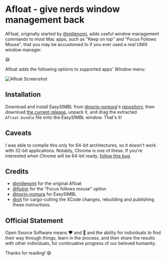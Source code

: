 Afloat - give nerds window management back
==========================================

AFloat, originally started by [@millenomi][], adds useful window management
commands to _most_ Mac apps, such as "Keep on top" and "Focus Follows Mouse",
that you may be accustomed to if you ever used a _real_ UNIX window manager.

:smile:

Afloat adds the following options to supported apps' _Window_ menu:

![Afloat Screenshot][afloat-screenie]


Installation
------------

Download and install EasySIMBL from [@norio-nomura][]'s [repository][simbl-repo],
then download [the current release][current-binary], unpack it, and drag the
extracted `Afloat.bundle` file onto the EasySIMBL window. That's it!

Caveats
-------

I was able to compile this only for 64-bit architectures, so it doesn't work
with 32-bit applications. Notably, Chrome is one of these. If you're
interested when Chrome will be 64-bit ready, [follow this bug][chrome-64bit].

Credits
-------

* [@millenomi][] for the original Afloat
* [@fjolnir][] for the "Focus follows mouse" option
* [@norio-nomura][] for EasySIMBL
* [@vjt][] for cargo-culting the XCode changes, rebuilding and publishing
  these instructions.

Official Statement
------------------

Open Source Software means :heart: and :beers: and the ability for
individuals to find their way through things, learn in the process, and then
share the results with other individuals, for continuative progress of our
beloved humanity.

Thanks for reading! :smile:

[afloat-screenie]: https://raw.githubusercontent.com/vjt/afloat/master/screenshot.png
[simbl-repo]: https://github.com/norio-nomura/EasySIMBL#how-to-install
[current-binary]: https://github.com/vjt/afloat/releases/download/v10.9/Afloat_10.9_x86-64.bundle.zip
[chrome-64bit]: https://code.google.com/p/chromium/issues/detail?id=18323

[@millenomi]: https://github.com/millenomi
[@fjolnir]: https://github.com/fjolnir
[@norio-nomura]: https://github.com/norio-nomura
[@vjt]: https://github.com/vjt
